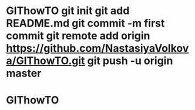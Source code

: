 # GIThowTO git init git add README.md git commit -m first commit git remote add origin https://github.com/NastasiyaVolkova/GIThowTO.git git push -u origin master
# GIThowTO
